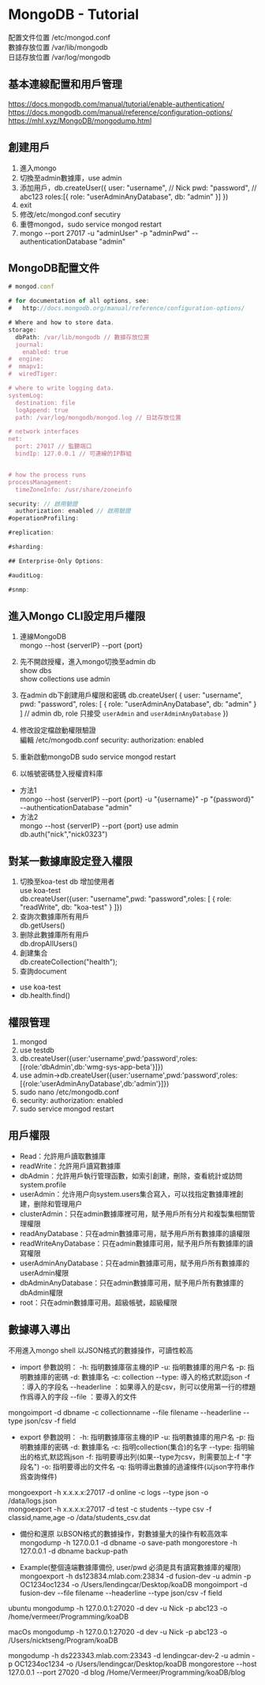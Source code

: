 # MongoDB - Tutorial

配置文件位置 /etc/mongod.conf  
數據存放位置 /var/lib/mongodb  
日誌存放位置 /var/log/mongodb  

## 基本連線配置和用戶管理

<https://docs.mongodb.com/manual/tutorial/enable-authentication/>
<https://docs.mongodb.com/manual/reference/configuration-options/>
<https://mhl.xyz/MongoDB/mongodump.html>

## 創建用戶

1. 進入mongo  
2. 切換至admin數據庫，use admin  
3. 添加用戶，db.createUser({
  user: "username", // Nick
  pwd: "password",  // abc123
  roles:[{
    role: "userAdminAnyDatabase",
    db: "admin"
  }]
})
4. exit
5. 修改/etc/mongod.conf secutiry  
6. 重啓mongod，sudo service mongod restart  
7. mongo --port 27017 -u "adminUser" -p "adminPwd" --authenticationDatabase "admin"

## MongoDB配置文件

```js
# mongod.conf

# for documentation of all options, see:
#   http://docs.mongodb.org/manual/reference/configuration-options/

# Where and how to store data.
storage:
  dbPath: /var/lib/mongodb // 數據存放位置
  journal:
    enabled: true
#  engine:
#  mmapv1:
#  wiredTiger:

# where to write logging data.
systemLog:
  destination: file
  logAppend: true
  path: /var/log/mongodb/mongod.log // 日誌存放位置

# network interfaces
net:
  port: 27017 // 監聽端口
  bindIp: 127.0.0.1 // 可連線的IP群組


# how the process runs
processManagement:
  timeZoneInfo: /usr/share/zoneinfo

security: // 啟用驗證
  authorization: enabled // 啟用驗證
#operationProfiling:

#replication:

#sharding:

## Enterprise-Only Options:

#auditLog:

#snmp:
```

## 進入Mongo CLI設定用戶權限

1. 連線MongoDB  
mongo --host {serverIP} --port {port}  
2. 先不開啟授權，進入mongo切換至admin db  
show dbs  
show collections
use admin  
3. 在admin db下創建用戶權限和密碼
db.createUser(
{
    user: "username",
    pwd: "password",
    roles: [ { role: "userAdminAnyDatabase", db: "admin" } ] // admin db, role 只接受 `userAdmin` and `userAdminAnyDatabase`
})  
4. 修改設定檔啟動權限驗證  
編輯 /etc/mongodb.conf
security:
    authorization: enabled

5. 重新啟動mongoDB
sudo service mongod restart
6. 以帳號密碼登入授權資料庫

- 方法1  
mongo --host {serverIP} --port {port} -u "{username}" -p "{password}" --authenticationDatabase "admin"  
- 方法2  
mongo --host {serverIP} --port {port}
use admin
db.auth("nick","nick0323")

## 對某一數據庫設定登入權限

1. 切換至koa-test db 增加使用者  
use koa-test  
db.createUser({user: "username",pwd: "password",roles: [ { role: "readWrite", db: "koa-test" } ]})  
2. 查詢次數據庫所有用戶  
db.getUsers()  
3. 删除此數據庫所有用戶  
db.dropAllUsers()  
4. 創建集合  
db.createCollection("health");
5. 查詢document

- use koa-test
- db.health.find()

## 權限管理

1. mongod
2. use testdb
3. db.createUser({user:'username',pwd:'password',roles:[{role:'dbAdmin',db:'wmg-sys-app-beta'}]})
4. use admin->db.createUser({user:'username',pwd:'password',roles:[{role:'userAdminAnyDatabase',db:'admin'}]})
5. sudo nano /etc/mongodb.conf
6. security:
    authorization: enabled
7. sudo service mongod restart

## 用戶權限

- Read：允許用戶讀取數據庫
- readWrite：允許用戶讀寫數據庫
- dbAdmin：允許用戶執行管理函數，如索引創建，刪除，查看統計或訪問system.profile
- userAdmin：允许用户向system.users集合寫入，可以找指定數據庫裡創建，删除和管理用户
- clusterAdmin：只在admin數據庫裡可用，賦予用戶所有分片和複製集相關管理權限
- readAnyDatabase：只在admin數據庫可用，賦予用戶所有數據庫的讀權限
- readWriteAnyDatabase：只在admin數據庫可用，賦予用戶所有數據庫的讀寫權限
- userAdminAnyDatabase：只在admin數據庫可用，賦予用戶所有數據庫的userAdmin權限
- dbAdminAnyDatabase：只在admin數據庫可用，賦予用戶所有數據庫的dbAdmin權限
- root：只在admin數據庫可用。超級帳號，超級權限

## 數據導入導出

不用進入mongo shell
以JSON格式的數據操作，可讀性較高

- import
參數說明：
-h: 指明數據庫宿主機的IP
-u: 指明數據庫的用户名
-p: 指明數據庫的密碼
-d: 數據庫名
-c: collection
--type: 導入的格式默認json
-f ：導入的字段名
--headerline ：如果導入的是csv，則可以使用第一行的標題作爲導入的字段
--file ：要導入的文件

mongoimport -d dbname -c collectionname --file filename --headerline --type json/csv -f field

- export
參數說明：
-h: 指明數據庫宿主機的IP
-u: 指明數據庫的用户名
-p: 指明數據庫的密碼
-d: 數據庫名
-c: 指明collection(集合)的名字
--type: 指明输出的格式,默認爲json
-f: 指明要導出列(如果--type为csv，則需要加上-f "字段名")
-o: 指明要導出的文件名
-q: 指明導出數據的過濾條件(以json字符串作爲查詢條件)

mongoexport -h x.x.x.x:27017 -d online -c logs --type json -o /data/logs.json  
mongoexport -h x.x.x.x:27017 -d test -c students --type csv -f classid,name,age -o /data/students_csv.dat  

- 備份和還原
以BSON格式的數據操作，對數據量大的操作有較高效率
mongodump -h 127.0.0.1 -d dbname -o save-path
mongorestore -h 127.0.0.1 -d dbname backup-path

- Example(整個遠端數據庫備份, user/pwd 必須是具有讀寫數據庫的權限)
mongoexport -h ds123834.mlab.com:23834 -d fusion-dev -u admin -p OC1234oc1234 -o /Users/lendingcar/Desktop/koaDB
mongoimport -d fusion-dev --file filename --headerline --type json/csv -f field

ubuntu
mongodump -h 127.0.0.1:27020 -d dev -u Nick -p abc123 -o /home/vermeer/Programming/koaDB

macOs
mongodump -h 127.0.0.1:27020 -d dev -u Nick -p abc123 -o /Users/nicktseng/Program/koaDB

mongodump -h ds223343.mlab.com:23343 -d lendingcar-dev-2 -u admin -p OC1234oc1234 -o /Users/lendingcar/Desktop/koaDB
mongorestore --host 127.0.0.1 --port 27020 -d blog /Home/Vermeer/Programming/koaDB/blog
